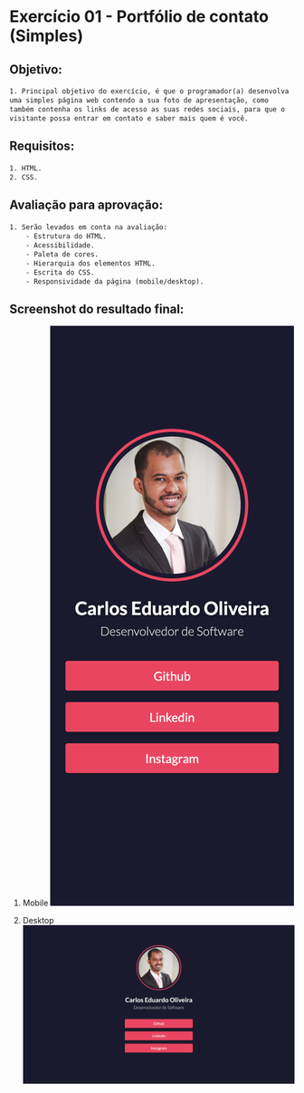 # Exercício 01 - Portfólio de contato (Simples)

## Objetivo:
    1. Principal objetivo do exercício, é que o programador(a) desenvolva uma simples página web contendo a sua foto de apresentação, como também contenha os links de acesso as suas redes sociais, para que o visitante possa entrar em contato e saber mais quem é você.

## Requisitos:
    1. HTML.
    2. CSS.

## Avaliação para aprovação:
    1. Serão levados em conta na avaliação:
        - Estrutura do HTML.
        - Acessibilidade.
        - Paleta de cores.
        - Hierarquia dos elementos HTML.
        - Escrita do CSS.
        - Responsividade da página (mobile/desktop).

## Screenshot do resultado final:

1. Mobile
![Mobile](./screenshot/mobile.png "Mobile")

2. Desktop
![Desktop](./screenshot/desktop.png "Desktop")